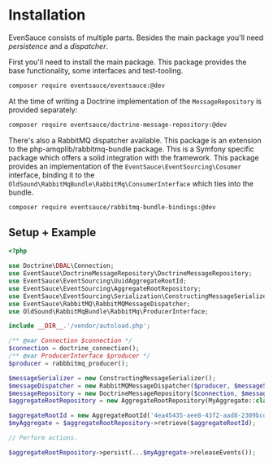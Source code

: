 # Installation

EvenSauce consists of multiple parts. Besides the main package you'll need _persistence_ and a _dispatcher_.

First you'll need to install the main package. This package provides the base functionality, some interfaces and
test-tooling.

```bash
composer require eventsauce/eventsauce:@dev
```

At the time of writing a Doctrine implementation of the `MessageRepository` is provided separately:

```bash
composer require eventsauce/doctrine-message-repository:@dev
```

There's also a RabbitMQ dispatcher available. This package is an extension to the php-amqplib/rabbitmq-bundle package.
This is a Symfony specific package which offers a solid integration with the framework. This package provides an
implementation of the `EventSauce\EventSourcing\Cosumer` interface, binding it to the
`OldSound\RabbitMqBundle\RabbitMq\ConsumerInterface` which ties into the bundle.

```bash
composer require eventsauce/rabbitmq-bundle-bindings:@dev
```

## Setup + Example

```php
<?php

use Doctrine\DBAL\Connection;
use EventSauce\DoctrineMessageRepository\DoctrineMessageRepository;
use EventSauce\EventSourcing\UuidAggregateRootId;
use EventSauce\EventSourcing\AggregateRootRepository;
use EventSauce\EventSourcing\Serialization\ConstructingMessageSerializer;
use EventSauce\RabbitMQ\RabbitMQMessageDispatcher;
use OldSound\RabbitMqBundle\RabbitMq\ProducerInterface;

include __DIR__.'/vendor/autoload.php';

/** @var Connection $connection */
$connection = doctrine_connection();
/** @var ProducerInterface $producer */
$producer = rabbbitmq_producer();

$messageSerializer = new ConstructingMessageSerializer();
$messageDispatcher = new RabbitMQMessageDispatcher($producer, $messageSerializer);
$messageRepository = new DoctrineMessageRepository($connection, $messageDispatcher, $messageSerializer, 'domain_messages');
$aggregateRootRepository = new AggregateRootRepository(MyAggregate::class, $messageRepository);

$aggregateRootId = new AggregateRootId('4ea45435-aee8-43f2-aad8-2309bcd2aaab');
$myAggregate = $aggregateRootRepository->retrieve($aggregateRootId);

// Perform actions.

$aggregateRootRepository->persist(...$myAggregate->releaseEvents());
```
